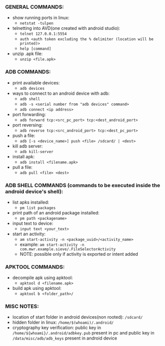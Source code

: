 ### GENERAL COMMANDS:
  - show running ports in linux:
    - `netstat -tulpen`
  - telnetting into AVD(one created with android studio):
    - `telnet 127.0.0.1:5554`
    - `auth <auth token excluding the % delimiter (location will be printed)>`
    - `help [command]`
  - unzip .apk file:
    - `unzip <file.apk>`

### ADB COMMANDS:
  - print available devices:
    - `adb devices`
  - ways to connect to an android device with adb:
    - `adb shell` 
    - `adb -s <serial number from "adb devices" command>`
    - `adb connect <ip address>`
  - port forwarding:
    - `adb forward tcp:<src_pc_port> tcp:<dest_android_port>`
  - port reversing:
    - `adb reverse tcp:<src_android_port> tcp:<dest_pc_port>`
  - push a file:
    - `adb [-s <device_name>] push <file> /sdcard/ | <dest>`
  - kill adb server:
    - `adb kill-server`
  - install apk:
    - `adb install <filename.apk>`
  - pull a file:
    - `adb pull <file> <dest>`

### ADB SHELL COMMANDS (commands to be executed inside the android device's shell):
  - list apks installed:
    - `pm list packages`
  - print path of an android package installed:
    - `pm path <packagename>`
  - input text to device:
    - `input text <your_text>`
  - start an activity:
    - `am start-activity -n <package_uuid>/<activity_name>`
    - example: `am start-activity -n com.mwr.example.sieve/.FileSelectorActivity`
    - NOTE: possible only if activity is exported or intent added

### APKTOOL COMMANDS:
  - decompile apk using apktool:
    - `apktool d <filename.apk>`
  - build apk using apktool:
    - `apktool b <folder_path>/`

### MISC NOTES:
  - location of start folder in android devices(non rooted): `/sdcard/`
  - hidden folder in linux: `/home/$(whoami)/.android/`
  - cryptography key verification: public key in `/home/${whoami}/.android/adbkey.pub` present in pc and public key in `/data/misc/adb/adb_keys` present in android device
